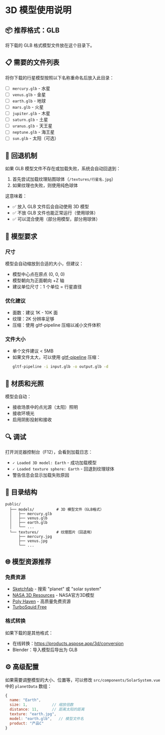 # 3D 模型使用说明

## 📦 推荐格式：GLB

将下载的 GLB 格式模型文件放在这个目录下。

## 📋 需要的文件列表

将你下载的行星模型按照以下名称重命名后放入此目录：

- [ ] `mercury.glb` - 水星
- [ ] `venus.glb` - 金星
- [ ] `earth.glb` - 地球
- [ ] `mars.glb` - 火星
- [ ] `jupiter.glb` - 木星
- [ ] `saturn.glb` - 土星
- [ ] `uranus.glb` - 天王星
- [ ] `neptune.glb` - 海王星
- [ ] `sun.glb` - 太阳（可选）

## 🔄 回退机制

如果 GLB 模型文件不存在或加载失败，系统会自动回退到：
1. 首先尝试加载纹理贴图球体（`/textures/行星名.jpg`）
2. 如果纹理也失败，则使用纯色球体

这意味着：
- ✅ 放入 GLB 文件后会自动使用 3D 模型
- ✅ 不放 GLB 文件也能正常运行（使用球体）
- ✅ 可以混合使用（部分用模型，部分用球体）

## 📐 模型要求

### 尺寸
模型会自动缩放到合适的大小，但建议：
- 模型中心点在原点 (0, 0, 0)
- 模型朝向为正面朝向 +Z 轴
- 建议单位尺寸：1 个单位 = 行星直径

### 优化建议
- 面数：建议 1K - 10K 面
- 纹理：2K 分辨率足够
- 压缩：使用 gltf-pipeline 压缩以减小文件体积

### 文件大小
- 单个文件建议 < 5MB
- 如果文件太大，可以使用 [gltf-pipeline](https://github.com/CesiumGS/gltf-pipeline) 压缩：
  ```bash
  gltf-pipeline -i input.glb -o output.glb -d
  ```

## 🎨 材质和光照

模型会自动：
- 接收场景中的点光源（太阳）照明
- 接收环境光
- 启用阴影投射和接收

## 🔍 调试

打开浏览器控制台（F12），会看到加载日志：
- `✓ Loaded 3D model: Earth` - 成功加载模型
- `✓ Loaded texture sphere: Earth` - 回退到纹理球体
- 警告信息会显示加载失败原因

## 📁 目录结构

```
public/
  ├── models/          # 3D 模型文件（GLB格式）
  │   ├── mercury.glb
  │   ├── venus.glb
  │   ├── earth.glb
  │   └── ...
  └── textures/        # 纹理图片（回退用）
      ├── mercury.jpg
      ├── venus.jpg
      └── ...
```

## 🌐 模型资源推荐

### 免费资源
- [Sketchfab](https://sketchfab.com/) - 搜索 "planet" 或 "solar system"
- [NASA 3D Resources](https://nasa3d.arc.nasa.gov/) - NASA官方3D模型
- [Poly Haven](https://polyhaven.com/) - 高质量免费资源
- [TurboSquid Free](https://www.turbosquid.com/Search/3D-Models/free/planet)

### 格式转换
如果下载的是其他格式：
- 在线转换：https://products.aspose.app/3d/conversion
- Blender：导入模型后导出为 GLB

## ⚙️ 高级配置

如果需要调整模型的大小、位置等，可以修改 `src/components/SolarSystem.vue` 中的 `planetData` 数组：

```javascript
{ 
  name: "Earth", 
  size: 1,           // 缩放倍数
  distance: 11,      // 距离太阳的距离
  texture: "earth.jpg", 
  model: "earth.glb",   // 模型文件名
  product: "产品C" 
}
```

